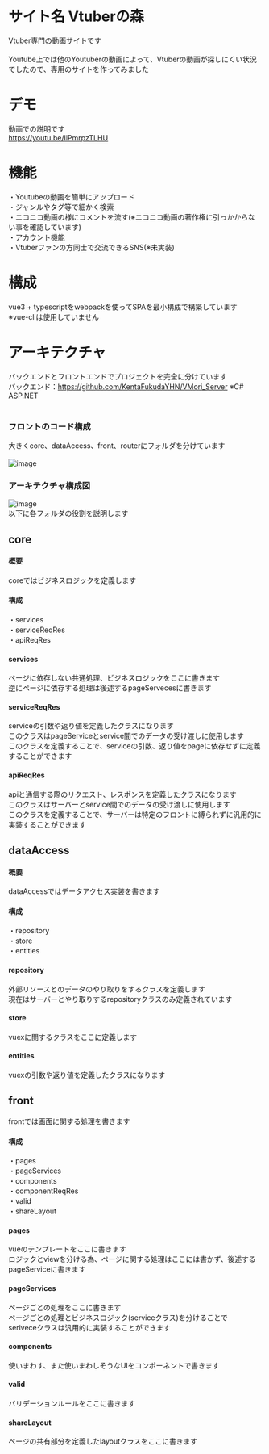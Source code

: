 # サイト名 Vtuberの森
Vtuber専門の動画サイトです<br>
<br>
Youtube上では他のYoutuberの動画によって、Vtuberの動画が探しにくい状況でしたので、専用のサイトを作ってみました<br>
 
# デモ
動画での説明です<br>
 https://youtu.be/IlPmrpzTLHU
 
# 機能
・Youtubeの動画を簡単にアップロード<br>
・ジャンルやタグ等で細かく検索<br>
・ニコニコ動画の様にコメントを流す(※ニコニコ動画の著作権に引っかからない事を確認しています)<br>
・アカウント機能<br>
・Vtuberファンの方同士で交流できるSNS(※未実装)
 
# 構成
 
vue3 + typescriptをwebpackを使ってSPAを最小構成で構築しています<br>
※vue-cliは使用していません
 
# アーキテクチャ
 バックエンドとフロントエンドでプロジェクトを完全に分けています<br>
 バックエンド：https://github.com/KentaFukudaYHN/VMori_Server ※C# ASP.NET <br>
 <br>

### フロントのコード構成
大きくcore、dataAccess、front、routerにフォルダを分けています<br>
<br>
![image](https://user-images.githubusercontent.com/43101670/156493548-e7cca90a-2917-4a2f-829a-53430da19511.PNG)
<br>
### アーキテクチャ構成図
![image](https://user-images.githubusercontent.com/43101670/156501507-8121909e-4e84-4056-b755-c32703173d49.png)
<br>
以下に各フォルダの役割を説明します<br>

## core

#### 概要
coreではビジネスロジックを定義します<br>

#### 構成
・services<br>
・serviceReqRes <br>
・apiReqRes<br>

#### services
ページに依存しない共通処理、ビジネスロジックをここに書きます<br>
逆にページに依存する処理は後述するpageServecesに書きます<br>

#### serviceReqRes
serviceの引数や返り値を定義したクラスになります<br>
このクラスはpageServiceとservice間でのデータの受け渡しに使用します<br>
このクラスを定義することで、serviceの引数、返り値をpageに依存せずに定義することができます<br>

#### apiReqRes
apiと通信する際のリクエスト、レスポンスを定義したクラスになります<br>
このクラスはサーバーとservice間でのデータの受け渡しに使用します<br>
このクラスを定義することで、サーバーは特定のフロントに縛られずに汎用的に実装することができます<br>

## dataAccess

#### 概要
dataAccessではデータアクセス実装を書きます<br>

#### 構成
・repository<br>
・store <br>
・entities<br>

#### repository
外部リソースとのデータのやり取りをするクラスを定義します<br>
現在はサーバーとやり取りするrepositoryクラスのみ定義されています<br>

#### store
vuexに関するクラスをここに定義します<br>

#### entities
vuexの引数や返り値を定義したクラスになります<br>

## front
frontでは画面に関する処理を書きます<br>

#### 構成
・pages<br>
・pageServices <br>
・components<br>
・componentReqRes<br>
・valid<br>
・shareLayout<br>

#### pages
vueのテンプレートをここに書きます<br>
ロジックとviewを分ける為、ページに関する処理はここには書かず、後述するpageServiceに書きます

#### pageServices
ページごとの処理をここに書きます<br>
ページごとの処理とビジネスロジック(serviceクラス)を分けることで<br>
seriveceクラスは汎用的に実装することができます<br>

#### components
使いまわす、また使いまわしそうなUIをコンポーネントで書きます<br>

#### valid
バリデーションルールをここに書きます<br>

#### shareLayout
ページの共有部分を定義したlayoutクラスをここに書きます
